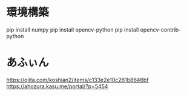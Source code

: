 # 環境構築
pip install numpy
pip install opencv-python
pip install opencv-contrib-python

# あふぃん
https://qiita.com/koshian2/items/c133e2e10c261b8646bf
https://ahozura.kasu.me/portal/?p=5454
